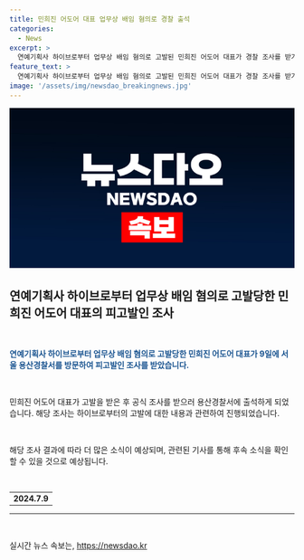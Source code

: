 ```yaml
---
title: 민희진 어도어 대표 업무상 배임 혐의로 경찰 출석
categories:
  - News
excerpt: >
  연예기획사 하이브로부터 업무상 배임 혐의로 고발된 민희진 어도어 대표가 경찰 조사를 받기 위해 출석했습니다.
feature_text: >
  연예기획사 하이브로부터 업무상 배임 혐의로 고발된 민희진 어도어 대표가 경찰 조사를 받기 위해 출석했습니다.
image: '/assets/img/newsdao_breakingnews.jpg'
---
```


<p><img src="/assets/img/newsdao_breakingnews.jpg" alt="ranknews 속보" /></p>

<h2 data-ke-size="size26">연예기획사 하이브로부터 업무상 배임 혐의로 고발당한 민희진 어도어 대표의 피고발인 조사</h2>

<p data-ke-size="size16">&nbsp;</p>

<p data-ke-size="size16"><b><span style="color: #1a5490;">연예기획사 하이브로부터 업무상 배임 혐의로 고발당한 민희진 어도어 대표가 9일에 서울 용산경찰서를 방문하여 피고발인 조사를 받았습니다.</span></b></p>

<p data-ke-size="size16">&nbsp;</p>

<p data-ke-size="size16">민희진 어도어 대표가 고발을 받은 후 공식 조사를 받으러 용산경찰서에 출석하게 되었습니다. 해당 조사는 하이브로부터의 고발에 대한 내용과 관련하여 진행되었습니다.</p>

<p data-ke-size="size16">&nbsp;</p>

<p data-ke-size="size16">해당 조사 결과에 따라 더 많은 소식이 예상되며, 관련된 기사를 통해 후속 소식을 확인할 수 있을 것으로 예상됩니다.</p>

<p data-ke-size="size16">&nbsp;</p>

<table>
<tbody>
<tr>
<td style="text-align: center; height: 17px;"><b>2024.7.9</b></td>
</tr>
</tbody>
</table>

<hr>

<p data-ke-size="size16">&nbsp;</p>
실시간 뉴스 속보는, <a href="https://newsdao.kr" rel="dofollow">https://newsdao.kr</a>


